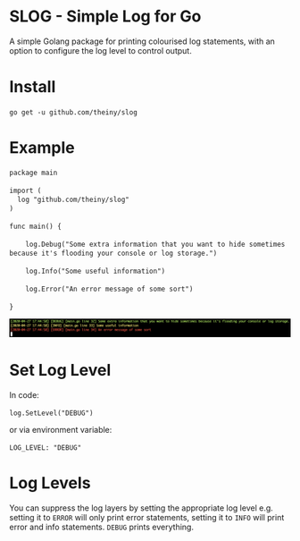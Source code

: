 # SLOG - Simple Log for Go

A simple Golang package for printing colourised log statements, with an option to configure the log level to control output.

# Install

`go get -u github.com/theiny/slog`

# Example

```
package main

import (
  log "github.com/theiny/slog"
)

func main() {

	log.Debug("Some extra information that you want to hide sometimes because it's flooding your console or log storage.")

	log.Info("Some useful information")

	log.Error("An error message of some sort")
  
}
```

![log output](log.png?raw=true "Log Output screenshot")

# Set Log Level

In code:

`log.SetLevel("DEBUG")`

or via environment variable:

`LOG_LEVEL: "DEBUG"`

# Log Levels

You can suppress the log layers by setting the appropriate log level e.g. setting it to `ERROR` will only print error statements, setting it to `INFO` will print error and info statements. `DEBUG` prints everything. 

